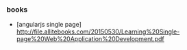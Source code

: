 ### books
* [angularjs single page] http://file.allitebooks.com/20150530/Learning%20Single-page%20Web%20Application%20Development.pdf
